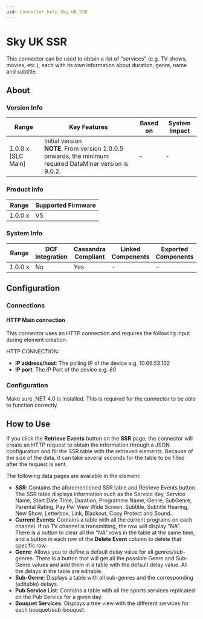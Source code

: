 ```yaml
---
uid: Connector_help_Sky_UK_SSR
---
```


# Sky UK SSR

This connector can be used to obtain a list of "services" (e.g. TV shows, movies, etc.), each with its own information about duration, genre, name and subtitle.

## About

### Version Info

| Range | Key Features | Based on | System Impact |
|--|--|--|--|
| 1.0.0.x [SLC Main] | Initial version <br>**NOTE**: From version 1.0.0.5 onwards, the minimum required DataMiner version is 9.0.2. | - | - |

### Product Info

| Range     | Supported Firmware     |
|-----------|------------------------|
| 1.0.0.x   | V5                     |

### System Info

| Range     | DCF Integration     | Cassandra Compliant     | Linked Components     | Exported Components     |
|-----------|---------------------|-------------------------|-----------------------|-------------------------|
| 1.0.0.x   | No                  | Yes                     | -                     | -                       |

## Configuration

### Connections

#### HTTP Main connection

This connector uses an HTTP connection and requires the following input during element creation:

HTTP CONNECTION:

- **IP address/host**: The polling IP of the device e.g. 10.66.53.102
- **IP port**: The IP Port of the device e.g. *80*

### Configuration

Make sure .NET 4.0 is installed. This is required for the connector to be able to function correctly.

## How to Use

If you click the **Retrieve Events** button on the **SSR** page, the connector will create an HTTP request to obtain the information through a JSON configuration and fill the SSR table with the retrieved elements. Because of the size of the data, it can take several seconds for the table to be filled after the request is sent.

The following data pages are available in the element:

- **SSR**: Contains the aforementioned SSR table and Retrieve Events button. The SSR table displays information such as the Service Key, Service Name, Start Date Time, Duration, Programme Name, Genre, SubGenre, Parental Rating, Pay Per View Wide Screen, Subtitle, Subtitle Hearing, New Show, Letterbox, Link, Blackout, Copy Protect and Sound.
- **Current Events**: Contains a table with all the current programs on each channel. If no TV channel is transmitting, the row will display "NA". There is a button to clear all the "NA" rows in the table at the same time, and a button in each row of the **Delete Event** column to delete that specific row.
- **Genre**: Allows you to define a default delay value for all genres/sub-genres. There is a button that will get all the possible Genre and Sub-Genre values and add them in a table with the default delay value. All the delays in the table are editable.
- **Sub-Genre**: Displays a table with all sub-genres and the corresponding (editable) delays.
- **Pub Service List**: Contains a table with all the sports services replicated on the Pub Service for a given day.
- **Bouquet Services**: Displays a tree view with the different services for each bouquet/sub-bouquet.
